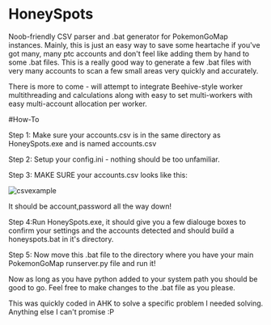 # HoneySpots
Noob-friendly CSV parser and .bat generator for PokemonGoMap instances.
Mainly, this is just an easy way to save some heartache if you've got many, many ptc accounts and don't feel like adding them by hand to some .bat files. This is a really good way to generate a few .bat files with very many accounts to scan a few small areas very quickly and accurately. 

There is more to come - will attempt to integrate Beehive-style worker multithreading and calculations along with easy to set multi-workers with easy multi-account allocation per worker.

#How-To

Step 1: Make sure your accounts.csv is in the same directory as HoneySpots.exe and is named accounts.csv

Step 2: Setup your config.ini - nothing should be too unfamiliar. 

Step 3: MAKE SURE your accounts.csv looks like this:

![csvexample](http://image.prntscr.com/image/7b7d0854808041a78a35e83870c42b8f.png)

It should be account,password all the way down!

Step 4:Run HoneySpots.exe, it should give you a few dialouge boxes to confirm your settings and the accounts detected and should build a honeyspots.bat in it's directory. 

Step 5: Now move this .bat file to the directory where you have your main PokemonGoMap runserver.py file and run it!

Now as long as you have python added to your system path you should be good to go. Feel free to make changes to the .bat file as you please. 

This was quickly coded in AHK to solve a specific problem I needed solving. Anything else I can't promise :P
